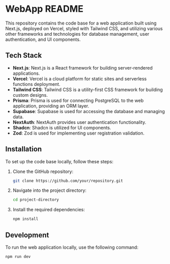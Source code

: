 # WebApp README

This repository contains the code base for a web application built using Next.js, deployed on Vercel, styled with Tailwind CSS, and utilizing various other frameworks and technologies for database management, user authentication, and UI components.

## Tech Stack

- **Next.js**: Next.js is a React framework for building server-rendered applications.
- **Vercel**: Vercel is a cloud platform for static sites and serverless functions deployment.
- **Tailwind CSS**: Tailwind CSS is a utility-first CSS framework for building custom designs.
- **Prisma**: Prisma is used for connecting PostgreSQL to the web application, providing an ORM layer.
- **Supabase**: Supabase is used for accessing the database and managing data.
- **NextAuth**: NextAuth provides user authentication functionality.
- **Shadcn**: Shadcn is utilized for UI components.
- **Zod**: Zod is used for implementing user registration validation.

## Installation

To set up the code base locally, follow these steps:

1. Clone the GitHub repository:

    ```bash
    git clone https://github.com/your/repository.git
    ```

2. Navigate into the project directory:

    ```bash
    cd project-directory
    ```

3. Install the required dependencies:

    ```bash
    npm install
    ```

## Development

To run the web application locally, use the following command:

```bash
npm run dev
